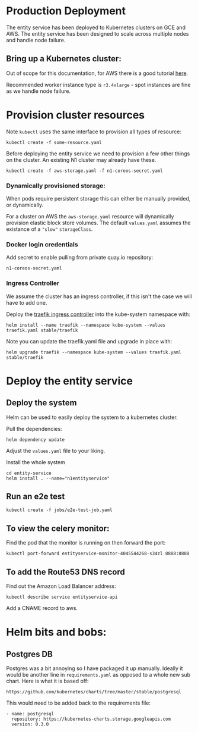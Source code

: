 # Production Deployment 

The entity service has been deployed to Kubernetes clusters on GCE and
AWS. The entity service has been designed to scale across multiple nodes
and handle node failure.

## Bring up a Kubernetes cluster:

Out of scope for this documentation, for AWS there is a good
tutorial [here](https://github.com/coreos/kube-aws).

Recommended worker instance type is `r3.4xlarge` - spot instances are 
fine as we handle node failure.

# Provision cluster resources

Note `kubectl` uses the same interface to provision all types of resource:

    kubectl create -f some-resource.yaml

Before deploying the entity service we need to provision a few other
things on the cluster. An existing N1 cluster may already have these.

    kubectl create -f aws-storage.yaml -f n1-coreos-secret.yaml


### Dynamically provisioned storage:

When pods require persistent storage this can either be manually provided,
or dynamically.

For a cluster on AWS the `aws-storage.yaml` resource will dynamically
provision elastic block store volumes. The default `values.yaml` assumes
the existance of a `"slow"` `storageClass`.

### Docker login credentials

Add secret to enable pulling from private quay.io repository:

`n1-coreos-secret.yaml`

### Ingress Controller

We assume the cluster has an ingress controller, if this isn't the case we will have to
add one.

Deploy the [traefik ingress controller](https://docs.traefik.io/user-guide/kubernetes/) 
into the kube-system namespace with:

    helm install --name traefik --namespace kube-system --values traefik.yaml stable/traefik

Note you can update the traefik.yaml file and upgrade in place with:

    helm upgrade traefik --namespace kube-system --values traefik.yaml stable/traefik


# Deploy the entity service


## Deploy the system

Helm can be used to easily deploy the system to a kubernetes cluster.

Pull the dependencies:
    
    helm dependency update

Adjust the `values.yaml` file to your liking.

Install the whole system

    cd entity-service
    helm install . --name="n1entityservice"


## Run an e2e test

    kubectl create -f jobs/e2e-test-job.yaml


## To view the celery monitor:

Find the pod that the monitor is running on then forward the port:

    kubectl port-forward entityservice-monitor-4045544268-s34zl 8888:8888

## To add the Route53 DNS record

Find out the Amazon Load Balancer address:

    kubectl describe service entityservice-api

Add a CNAME record to aws.


# Helm bits and bobs:

## Postgres DB

Postgres was a bit annoying so I have packaged it up manually. Ideally it would be another line 
in `requirements.yaml` as opposed to a whole new sub chart. Here is what it is based off:

    https://github.com/kubernetes/charts/tree/master/stable/postgresql

This would need to be added back to the requirements file:

    - name: postgresql
      repository: https://kubernetes-charts.storage.googleapis.com
      version: 0.3.0

